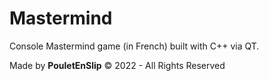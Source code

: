 # Mastermind
Console Mastermind game (in French) built with C++ via QT.

Made by **PouletEnSlip** © 2022 - All Rights Reserved
